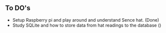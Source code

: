 ## To DO's

- Setup Raspberry pi and play around and understand Sence hat. (Done)
- Study SQLite and how to store data from hat readings to the database ()
